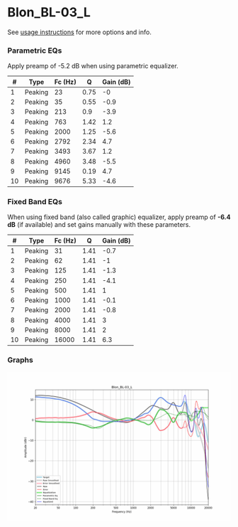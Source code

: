 # Blon_BL-03_L
See [usage instructions](https://github.com/jaakkopasanen/AutoEq#usage) for more options and info.

### Parametric EQs
Apply preamp of -5.2 dB when using parametric equalizer.

|   # | Type    |   Fc (Hz) |    Q |   Gain (dB) |
|-----|---------|-----------|------|-------------|
|   1 | Peaking |        23 | 0.75 |        -0   |
|   2 | Peaking |        35 | 0.55 |        -0.9 |
|   3 | Peaking |       213 | 0.9  |        -3.9 |
|   4 | Peaking |       763 | 1.42 |         1.2 |
|   5 | Peaking |      2000 | 1.25 |        -5.6 |
|   6 | Peaking |      2792 | 2.34 |         4.7 |
|   7 | Peaking |      3493 | 3.67 |         1.2 |
|   8 | Peaking |      4960 | 3.48 |        -5.5 |
|   9 | Peaking |      9145 | 0.19 |         4.7 |
|  10 | Peaking |      9676 | 5.33 |        -4.6 |

### Fixed Band EQs
When using fixed band (also called graphic) equalizer, apply preamp of **-6.4 dB** (if available) and set gains manually with these parameters.

|   # | Type    |   Fc (Hz) |    Q |   Gain (dB) |
|-----|---------|-----------|------|-------------|
|   1 | Peaking |        31 | 1.41 |        -0.7 |
|   2 | Peaking |        62 | 1.41 |        -1   |
|   3 | Peaking |       125 | 1.41 |        -1.3 |
|   4 | Peaking |       250 | 1.41 |        -4.1 |
|   5 | Peaking |       500 | 1.41 |         1   |
|   6 | Peaking |      1000 | 1.41 |        -0.1 |
|   7 | Peaking |      2000 | 1.41 |        -0.8 |
|   8 | Peaking |      4000 | 1.41 |         3   |
|   9 | Peaking |      8000 | 1.41 |         2   |
|  10 | Peaking |     16000 | 1.41 |         6.3 |

### Graphs
![](./Blon_BL-03_L.png)
